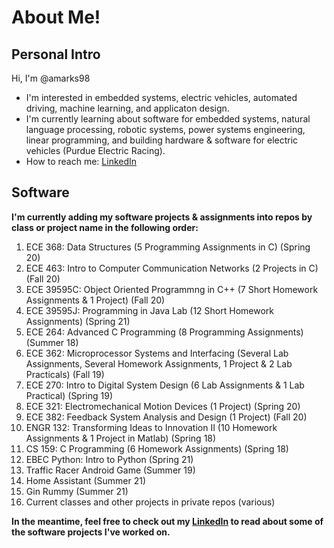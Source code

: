 # About Me!
## Personal Intro
Hi, I'm @amarks98
- I'm interested in embedded systems, electric vehicles, automated driving, machine learning, and applicaton design.
- I'm currently learning about software for embedded systems, natural language processing, robotic systems, power systems engineering, linear programming, and building hardware & software for electric vehicles (Purdue Electric Racing).
- How to reach me: [LinkedIn](https://www.linkedin.com/in/alexander-f-marks/)

## Software
**I'm currently adding my software projects & assignments into repos by class or project name in the following order:**

1. ECE 368: Data Structures (5 Programming Assignments in C) (Spring 20)
2. ECE 463: Intro to Computer Communication Networks (2 Projects in C) (Fall 20)
3. ECE 39595C: Object Oriented Programmng in C++ (7 Short Homework Assignments & 1 Project) (Fall 20)
4. ECE 39595J: Programming in Java Lab (12 Short Homework Assignments) (Spring 21)
5. ECE 264: Advanced C Programming (8 Programming Assignments) (Summer 18)
6. ECE 362: Microprocessor Systems and Interfacing (Several Lab Assignments, Several Homework Assignments, 1 Project & 2 Lab Practicals) (Fall 19)
7. ECE 270: Intro to Digital System Design (6 Lab Assignments & 1 Lab Practical) (Spring 19)
8. ECE 321: Electromechanical Motion Devices (1 Project) (Spring 20)
9. ECE 382: Feedback System Analysis and Design (1 Project) (Fall 20)
10. ENGR 132: Transforming Ideas to Innovation II (10 Homework Assignments & 1 Project in Matlab) (Spring 18)
11. CS 159: C Programming (6 Homework Assignments) (Spring 18)
12. EBEC Python: Intro to Python (Spring 21)
13. Traffic Racer Android Game (Summer 19)
14. Home Assistant (Summer 21)
15. Gin Rummy (Summer 21)
16. Current classes and other projects in private repos (various)

**In the meantime, feel free to check out my [LinkedIn](https://www.linkedin.com/in/alexander-f-marks/) to read about some of the software projects I've worked on.**

